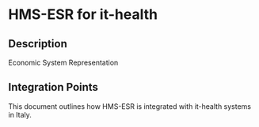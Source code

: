 # HMS-ESR for it-health

## Description

Economic System Representation

## Integration Points

This document outlines how HMS-ESR is integrated with it-health systems in Italy.
